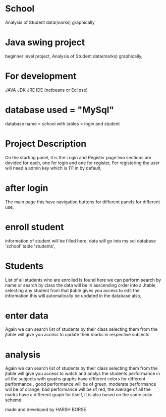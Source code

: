 # School
Analysis of Student data(marks) graphically 


# Java swing project
beginner level project,
Analysis of Student data(marks) graphically,

# For development
JAVA
JDK
JRE
IDE (netbeans or Eclipse)

 # database  used = "MySql"

database name = school
with tables = login and student

 # Project Description
On the starting panel, it is the Login and Register page
two sections are devided for each, one for login and one for register,
For registering the user will need a admin key which is 111 in by default,

 # after login
The main page
this have navigation buttons for different panels for different use,

# enroll student
information of student will be filled here,
data will go into my sql database 'school' table 'students',

# Students
List of all students who are enrolled is found here
we can perform search by name or search by class
the data will be in asscending order into a Jtable,
selecting any student from that jtable gives you access to edit the information
this will automatically be updated in the database also,

# enter data
Again we can search list of students by their class
selecting them from the jtable will give you access to update
their marks in respective subjects

# analysis
Again we can search list of students by their class
selecting them from the jtable will give you access to watch
and analys the students performance in all the subjects with graphs
graphs have different colors for different performance ,
good performance will be of green,
moderate performance will be of orange,
bad performance will be of red,
the average of all the marks have a different graph for itself,
it is also based on the same color scheme


made and developed by
HARSH BORSE





